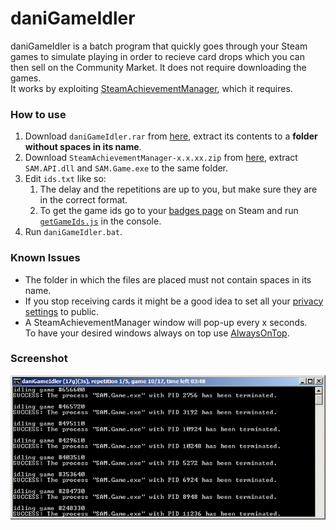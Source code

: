 # daniGameIdler
daniGameIdler is a batch program that quickly goes through your Steam games to simulate playing in order to recieve card drops which you can then sell on the Community Market. It does not require downloading the games.  
It works by exploiting [SteamAchievementManager](https://github.com/gibbed/SteamAchievementManager), which it requires. 

### How to use
1. Download `daniGameIdler.rar` from [here](https://github.com/daniel-barbu/daniGameIdler/releases/download/v1.1.5/daniGameIdler.rar), extract its contents to a **folder without spaces in its name**.
2. Download `SteamAchievementManager-x.x.xx.zip` from [here](https://github.com/gibbed/SteamAchievementManager/releases/download/7.0.25/SteamAchievementManager-7.0.25.zip), extract `SAM.API.dll` and `SAM.Game.exe` to the same folder.
3. Edit `ids.txt` like so:
   1. The delay and the repetitions are up to you, but make sure they are in the correct format.
   2. To get the game ids go to your [badges page](https://steamcommunity.com/id/<YOUR-ID>/badges/) on Steam and run [`getGameIds.js`](https://github.com/daniel-barbu/daniGameIdler/raw/master/getGameIds.js) in the console.
4. Run `daniGameIdler.bat`.

### Known Issues
* The folder in which the files are placed must not contain spaces in its name.
* If you stop receiving cards it might be a good idea to set all your [privacy settings](https://steamcommunity.com/id/me/edit/settings) to public.
* A SteamAchievementManager window will pop-up every x seconds.  
  To have your desired windows always on top use [AlwaysOnTop](https://github.com/daniel-barbu/AlwaysOnTop).

### Screenshot
![img/screenshot.png did not load correctly](/img/screenshot.png)
